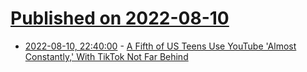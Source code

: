 # [Published on 2022-08-10](index.md)

* [2022-08-10, 22:40:00](https://tech.slashdot.org/story/22/08/10/2058201/a-fifth-of-us-teens-use-youtube-almost-constantly-with-tiktok-not-far-behind?utm_source=rss1.0mainlinkanon&utm_medium=feed) - [A Fifth of US Teens Use YouTube 'Almost Constantly,' With TikTok Not Far Behind](https://tech.slashdot.org/story/22/08/10/2058201/a-fifth-of-us-teens-use-youtube-almost-constantly-with-tiktok-not-far-behind?utm_source=rss1.0mainlinkanon&utm_medium=feed)
